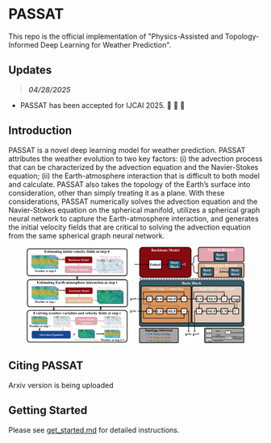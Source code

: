 # PASSAT
This repo is the official implementation of "Physics-Assisted and Topology-Informed Deep Learning for Weather Prediction".

## Updates
> ***04/28/2025*** 

* PASSAT has been accepted for IJCAI 2025. :tada: :tada: :tada: 

## Introduction
PASSAT is a novel deep learning model for weather prediction. PASSAT attributes the weather evolution to two key factors: (i) the advection process that can be characterized by the advection equation and the
Navier-Stokes equation; (ii) the Earth-atmosphere interaction that is difficult to both model and calculate. PASSAT also takes the topology of the Earth’s surface into consideration, other than simply treating it as a plane. With these considerations, PASSAT numerically solves the advection equation and the Navier-Stokes equation on the spherical manifold, utilizes a spherical graph neural network to capture the Earth-atmosphere interaction, and generates the initial velocity fields that are critical to solving the advection equation from the same spherical graph neural network.

<div align="center">
<img src="figures/overview.jpg" width="40%"> <img src="figures/gnn.jpg" width="45%">
</div>

## Citing PASSAT
Arxiv version is being uploaded

## Getting Started

Please see [get_started.md](get_started.md) for detailed instructions.
